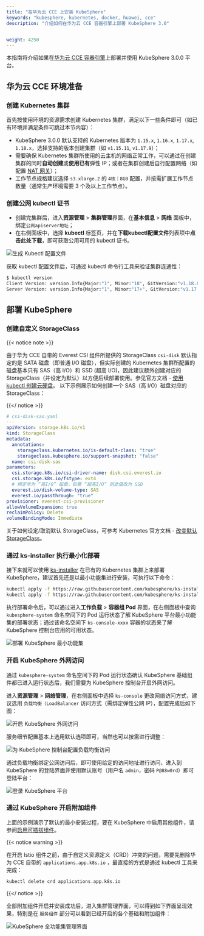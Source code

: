 ```yaml
---
title: "在华为云 CCE 上安装 KubeSphere"
keywords: "kubesphere, kubernetes, docker, huawei, cce"
description: "介绍如何在华为云 CCE 容器引擎上部署 KubeSphere 3.0"


weight: 4250
---
```


本指南将介绍如果在[华为云 CCE 容器引擎](https://support.huaweicloud.com/cce/)上部署并使用 KubeSphere 3.0.0 平台。

## 华为云 CCE 环境准备

### 创建 Kubernetes 集群

首先按使用环境的资源需求创建 Kubernetes 集群，满足以下一些条件即可（如已有环境并满足条件可跳过本节内容）：

- KubeSphere 3.0.0 默认支持的 Kubernetes 版本为 `1.15.x`, `1.16.x`, `1.17.x`, `1.18.x`，选择支持的版本创建集群（如 `v1.15.11`, `v1.17.9`）；
- 需要确保 Kubernetes 集群所使用的云主机的网络正常工作，可以通过在创建集群的同时**自动创建**或**使用已有**弹性 IP；或者在集群创建后自行配置网络（如配置 [NAT 网关](https://support.huaweicloud.com/natgateway/)）；
- 工作节点规格建议选择 `s3.xlarge.2` 的 `4核｜8GB` 配置，并按需扩展工作节点数量（通常生产环境需要 3 个及以上工作节点）。

### 创建公网 kubectl 证书

- 创建完集群后，进入**资源管理** > **集群管理**界面，在**基本信息** > **网络** 面板中，绑定`公网apiserver地址`；
- 在右侧面板中，选择 **kubectl** 标签页，并在**下载kubectl配置文件**列表项中**点击此处下载**，即可获取公用可用的 kubectl 证书。

![生成 Kubectl 配置文件](/images/docs/huawei-cce/zh/generate-kubeconfig.png)

获取 kubectl 配置文件后，可通过 kubectl 命令行工具来验证集群连通性：

```bash
$ kubectl version
Client Version: version.Info{Major:"1", Minor:"18", GitVersion:"v1.18.8", GitCommit:"9f2892aab98fe339f3bd70e3c470144299398ace", GitTreeState:"clean", BuildDate:"2020-08-15T10:08:56Z", GoVersion:"go1.14.7", Compiler:"gc", Platform:"darwin/amd64"}
Server Version: version.Info{Major:"1", Minor:"17+", GitVersion:"v1.17.9-r0-CCE20.7.1.B003-17.36.3", GitCommit:"136c81cf3bd314fcbc5154e07cbeece860777e93", GitTreeState:"clean", BuildDate:"2020-08-08T06:01:28Z", GoVersion:"go1.13.9", Compiler:"gc", Platform:"linux/amd64"}
```

## 部署 KubeSphere

### 创建自定义 StorageClass

{{< notice note >}}

由于华为 CCE 自带的 Everest CSI 组件所提供的 StorageClass `csi-disk` 默认指定的是 SATA 磁盘（即普通 I/O 磁盘），但实际创建的 Kubernetes 集群所配置的磁盘基本只有 SAS（高 I/O）和 SSD (超高 I/O)，因此建议额外创建对应的 StorageClass（并设定为默认）以方便后续部署使用。参见官方文档 - [使用 kubectl 创建云硬盘](https://support.huaweicloud.com/usermanual-cce/cce_01_0044.html#section7)。
以下示例展示如何创建一个 SAS（高 I/O）磁盘对应的 StorageClass：

{{</ notice >}}

```yaml
# csi-disk-sas.yaml
---
apiVersion: storage.k8s.io/v1
kind: StorageClass
metadata:
  annotations:
    storageclass.kubernetes.io/is-default-class: "true"
    storageclass.kubesphere.io/support-snapshot: "false"
  name: csi-disk-sas
parameters:
  csi.storage.k8s.io/csi-driver-name: disk.csi.everest.io
  csi.storage.k8s.io/fstype: ext4
  # 绑定华为 “高I/O” 磁盘，如需 “超高I/O“ 则此值改为 SSD
  everest.io/disk-volume-type: SAS
  everest.io/passthrough: "true"
provisioner: everest-csi-provisioner
allowVolumeExpansion: true
reclaimPolicy: Delete
volumeBindingMode: Immediate
```

关于如何设定/取消默认 StorageClass，可参考 Kubernetes 官方文档 - [改变默认 StorageClass](https://kubernetes.io/zh/docs/tasks/administer-cluster/change-default-storage-class/)。

### 通过 ks-installer 执行最小化部署

接下来就可以使用 [ks-installer](https://github.com/kubesphere/ks-installer) 在已有的 Kubernetes 集群上来部署 KubeSphere，建议首先还是以最小功能集进行安装，可执行以下命令：

```bash
kubectl apply -f https://raw.githubusercontent.com/kubesphere/ks-installer/master/deploy/kubesphere-installer.yaml
kubectl apply -f https://raw.githubusercontent.com/kubesphere/ks-installer/master/deploy/cluster-configuration.yaml
```

执行部署命令后，可以通过进入**工作负载** > **容器组 Pod** 界面，在右侧面板中查询 `kubesphere-system` 命名空间下的 Pod 运行状态了解 KubeSphere 平台最小功能集的部署状态；通过该命名空间下 `ks-console-xxxx` 容器的状态来了解 KubeSphere 控制台应用的可用状态。

![部署 KubeSphere 最小功能集](/images/docs/huawei-cce/zh/deploy-ks-minimal.png)

### 开启 KubeSphere 外网访问

通过 `kubesphere-system` 命名空间下的 Pod 运行状态确认 KubeSphere 基础组件都已进入运行状态后，我们需要为 KubeSphere 控制台开启外网访问。

进入**资源管理** > **网络管理**，在右侧面板中选择 `ks-console` 更改网络访问方式，建议选用 `负载均衡（LoadBalancer` 访问方式（需绑定弹性公网 IP），配置完成后如下图：

![开启 KubeSphere 外网访问](/images/docs/huawei-cce/zh/expose-ks-console.png)

服务细节配置基本上选用默认选项即可，当然也可以按需进行调整：

![为 KubeSphere 控制台配置负载均衡访问](/images/docs/huawei-cce/zh/edit-ks-console-svc.png)

通过负载均衡绑定公网访问后，即可使用给定的访问地址进行访问，进入到 KubeSphere 的登陆界面并使用默认账号（用户名 `admin`，密码 `P@88w0rd`）即可登陆平台：

![登录 KubeSphere 平台](/images/docs/huawei-cce/zh/login-ks-console.png)

### 通过 KubeSphere 开启附加组件

上面的示例演示了默认的最小安装过程，要在 KubeSphere 中启用其他组件，请参阅[启用可插拔组件](../../../pluggable-components/)。

{{< notice warning >}}

在开启 Istio 组件之前，由于自定义资源定义（CRD）冲突的问题，需要先删除华为 CCE 自带的 `applications.app.k8s.io` ，最直接的方式是通过 kubectl 工具来完成：

```bash
kubectl delete crd applications.app.k8s.io
```

{{</ notice >}}

全部附加组件开启并安装成功后，进入集群管理界面，可以得到如下界面呈现效果，特别是在 `服务组件` 部分可以看到已经开启的各个基础和附加组件：

![KubeSphere 全功能集管理界面](/images/docs/huawei-cce/zh/view-ks-console-full.png)
